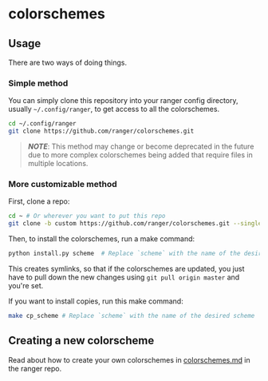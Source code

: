 colorschemes
============

Usage
-----

There are two ways of doing things.

### Simple method

You can simply clone this repository into your ranger config directory, usually
`~/.config/ranger`, to get access to all the colorschemes.

```sh
cd ~/.config/ranger
git clone https://github.com/ranger/colorschemes.git
```

> ***NOTE***: This method may change or become deprecated in the future due to
> more complex colorschemes being added that require files in multiple locations.

### More customizable method

First, clone a repo:

```sh
cd ~ # Or wherever you want to put this repo
git clone -b custom https://github.com/ranger/colorschemes.git --single-branch
```

Then, to install the colorschemes, run a make command:

```sh
python install.py scheme  # Replace `scheme` with the name of the desired scheme
```

This creates symlinks, so that if the colorschemes are updated, you just have to
pull down the new changes using `git pull origin master` and you're set.

If you want to install copies, run this make command:

```sh
make cp_scheme # Replace `scheme` with the name of the desired scheme
```

Creating a new colorscheme
--------------------------

Read about how to create your own colorschemes in
[colorschemes.md](https://github.com/ranger/ranger/blob/master/doc/colorschemes.md)
in the ranger repo.
